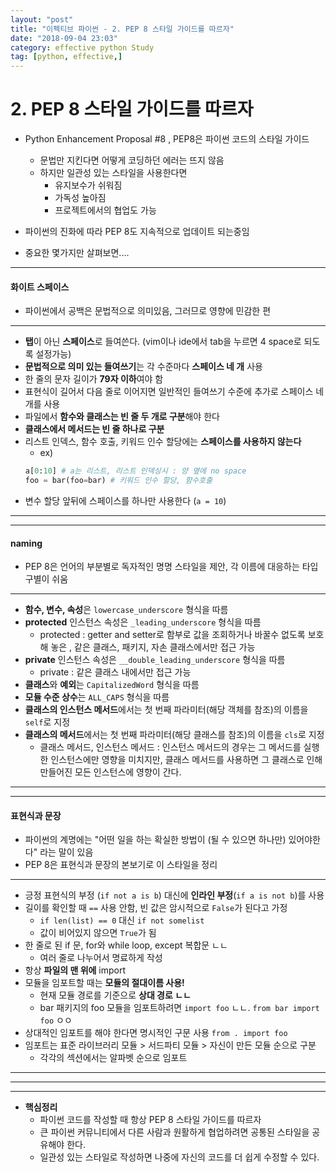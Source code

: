 ```yaml
---
layout: "post"
title: "이펙티브 파이썬 - 2. PEP 8 스타일 가이드를 따르자"
date: "2018-09-04 23:03"
category: effective python Study
tag: [python, effective,]
---
```



# 2. PEP 8 스타일 가이드를 따르자

- Python Enhancement Proposal #8 , PEP8은 파이썬 코드의 스타일 가이드
  - 문법만 지킨다면 어떻게 코딩하던 에러는 뜨지 않음
  - 하지만 일관성 있는 스타일을 사용한다면
    - 유지보수가 쉬워짐
    - 가독성 높아짐
    - 프로젝트에서의 협업도 가능
- 파이썬의 진화에 따라 PEP 8도 지속적으로 업데이트 되는중임

- 중요한 몇가지만 살펴보면....

---

#### 화이트 스페이스

- 파이썬에서 공백은 문법적으로 의미있음, 그러므로 영향에 민감한 편

---

- **탭**이 아닌 **스페이스**로 들여쓴다. (vim이나 ide에서 tab을 누르면 4 space로 되도록 설정가능)
- **문법적으로 의미 있는 들여쓰기**는 각 수준마다 **스페이스 네 개** 사용
- 한 줄의 문자 길이가 **79자 이하**여야 함
- 표현식이 길어서 다음 줄로 이어지면 일반적인 들여쓰기 수준에 추가로 스페이스 네 개를 사용
- 파일에서 **함수와 클래스는 빈 줄 두 개로 구분**해야 한다
- **클래스에서 메서드는 빈 줄 하나로 구분**
- 리스트 인덱스, 함수 호출, 키워드 인수 할당에는 **스페이스를 사용하지 않는다**
  - ex)
  ```python
  a[0:10] # a는 리스트, 리스트 인덱싱시 : 양 옆에 no space
  foo = bar(foo=bar) # 키워드 인수 할당, 함수호출
  ```
- 변수 할당 앞뒤에 스페이스를 하나만 사용한다 (`a = 10`)

---
---

#### naming

- PEP 8은 언어의 부분별로 독자적인 명명 스타일을 제안, 각 이름에 대응하는 타입 구별이 쉬움

---

- **함수, 변수, 속성**은 `lowercase_underscore` 형식을 따름
- **protected** 인스턴스 속성은 `_leading_underscore` 형식을 따름
  - protected : getter and setter로 함부로 값을 조회하거나 바꿀수 없도록 보호해 놓은 , 같은 클래스, 패키지, 자손 클래스에서만 접근 가능
- **private** 인스턴스 속성은 `__double_leading_underscore` 형식을 따름
  - private : 같은 클래스 내에서만 접근 가능
- **클래스**와 **예외**는 `CapitalizedWord` 형식을 따름
- **모듈 수준 상수**는 `ALL_CAPS` 형식을 따름
- **클래스의 인스턴스 메서드**에서는 첫 번째 파라미터(해당 객체를 참조)의 이름을 `self`로 지정
- **클래스의 메서드**에서는 첫 번째 파라미터(해당 클래스를 참조)의 이름을 `cls`로 지정
  - 클래스 메서드, 인스턴스 메서드 : 인스턴스 메서드의 경우는 그 메서드를 실행한 인스턴스에만 영향을 미치지만, 클래스 메서드를 사용하면 그 클래스로 인해 만들어진 모든 인스턴스에 영향이 간다.

---
---

#### 표현식과 문장

- 파이썬의 계명에는 "어떤 일을 하는 확실한 방법이 (될 수 있으면 하나만) 있어야한다" 라는 말이 있음
- PEP 8은 표현식과 문장의 본보기로 이 스타일을 정리

---

- 긍정 표현식의 부정 (`if not a is b`) 대신에 **인라인 부정**(`if a is not b`)를 사용
- 길이를 확인할 때 `==` 사용 안함, 빈 값은 암시적으로 `False`가 된다고 가정
  - `if len(list) == 0` 대신 `if not somelist`
  - 값이 비어있지 않으면 `True`가 됨
- 한 줄로 된 if 문, for와 while loop, except 복합문 ㄴㄴ
  - 여러 줄로 나누어서 명료하게 작성
- 항상 **파일의 맨 위에** import
- 모듈을 임포트할 때는 **모듈의 절대이름 사용!**
  - 현재 모듈 경로를 기준으로 **상대 경로 ㄴㄴ**
  - bar 패키지의 foo 모듈을 임포트하려면 `import foo` ㄴㄴ. `from bar import foo` ㅇㅇ
- 상대적인 임포트를 해야 한다면 명시적인 구문 사용 `from . import foo`
- 임포트는 표준 라이브러리 모듈 > 서드파티 모듈 > 자신이 만든 모듈 순으로 구분
  - 각각의 섹션에서는 알파벳 순으로 임포트

---
---
---

* **핵심정리**
  - 파이썬 코드를 작성할 때 항상 PEP 8 스타일 가이드를 따르자
  - 큰 파이썬 커뮤니티에서 다른 사람과 원활하게 협업하려면 공통된 스타일을 공유해야 한다.
  - 일관성 있는 스타일로 작성하면 나중에 자신의 코드를 더 쉽게 수정할 수 있다.
